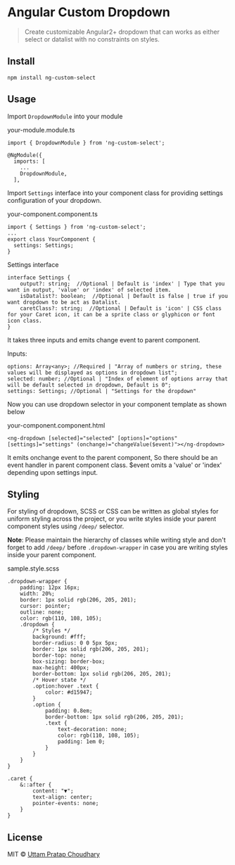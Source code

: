 # Angular Custom Dropdown

> Create customizable Angular2+ dropdown that can works as either select or datalist with no constraints on styles.

## Install

```
npm install ng-custom-select
```

## Usage

Import `DropdownModule` into your module

your-module.module.ts
```
import { DropdownModule } from 'ng-custom-select';

@NgModule({
  imports: [
    ...
    DropdownModule,
  ],
```
Import `Settings` interface into your component class for providing settings configuration of your dropdown.

your-component.component.ts
```
import { Settings } from 'ng-custom-select';
...
export class YourComponent {
  settings: Settings;
}
```

Settings interface
```
interface Settings { 
    output?: string;  //Optional | Default is 'index' | Type that you want in output, 'value' or 'index' of selected item.
    isDatalist?: boolean;  //Optional | Default is false | true if you want dropdown to be act as Datalist.
    caretClass?: string;  //Optional | Default is 'icon' | CSS class for your Caret icon, it can be a sprite class or glyphicon or font icon class.
}
```


It takes three inputs and emits change event to parent component.

Inputs:
```
options: Array<any>; //Required | "Array of numbers or string, these values will be displayed as options in dropdown list";
selected: number; //Optional | "Index of element of options array that will be default selected in dropdown, Default is 0";
settings: Settings; //Optional | "Settings for the dropdown"
```

Now you can use dropdown selector in your component template as shown below

your-component.component.html
```
<ng-dropdown [selected]="selected" [options]="options" [settings]="settings" (onchange)="changeValue($event)"></ng-dropdown>
```

It emits onchange event to the parent component, So there should be an event handler in parent component class. $event omits a 'value' or 'index' depending upon settings input.

## Styling

For styling of dropdown, SCSS or CSS can be written as global styles for uniform styling across the project, or you write styles inside your parent component styles using `/deep/` selector.

**Note**: Please maintain the hierarchy of classes while writing style and don't forget to add `/deep/` before `.dropdown-wrapper` in case you are writing styles inside your parent component.

sample.style.scss
```
.dropdown-wrapper {
    padding: 12px 16px;
    width: 20%;
    border: 1px solid rgb(206, 205, 201);
    cursor: pointer;
    outline: none;
    color: rgb(110, 108, 105);
    .dropdown {
        /* Styles */
        background: #fff;
        border-radius: 0 0 5px 5px;
        border: 1px solid rgb(206, 205, 201);
        border-top: none;
        box-sizing: border-box;
        max-height: 400px;
        border-bottom: 1px solid rgb(206, 205, 201);
        /* Hover state */
        .option:hover .text {
            color: #d15947;
        }
        .option {
            padding: 0.8em;
            border-bottom: 1px solid rgb(206, 205, 201);
            .text {
                text-decoration: none;
                color: rgb(110, 108, 105);
                padding: 1em 0;
            }
        }
    }
}

.caret {
    &::after {
        content: "▼";
        text-align: center;
        pointer-events: none;
    }
}
```
 
## License

MIT © [Uttam Pratap Choudhary](//https://github.com/uttamchoudhary)
